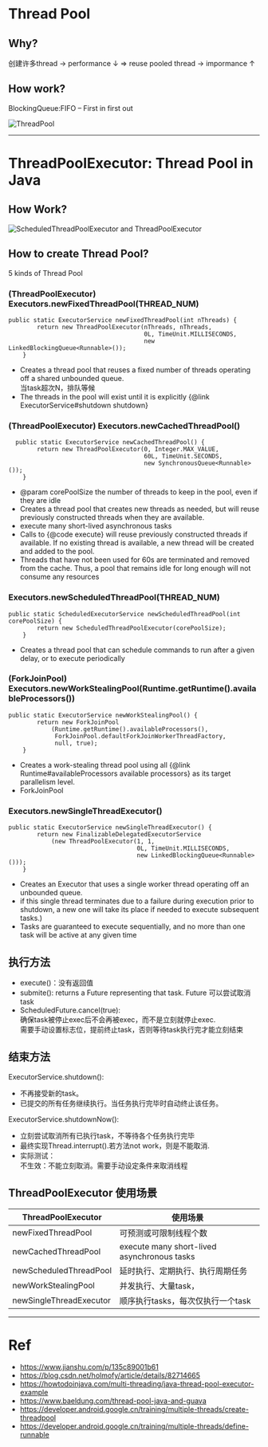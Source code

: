 # Thread Pool
## Why?
创建许多thread -> performance ↓
=> reuse pooled thread -> impormance ↑

## How work?
BlockingQueue:FIFO – First in first out

![ThreadPool](https://cdn1.howtodoinjava.com/wp-content/uploads/2015/03/Thread_pool.png)

---

# ThreadPoolExecutor: Thread Pool in Java
## How Work?  
![ScheduledThreadPoolExecutor and ThreadPoolExecutor](http://ww1.sinaimg.cn/large/bda5cd74gy1ft9rdddpi7j20sg0fwgno.jpg)

## How to create Thread Pool? 
5 kinds of Thread Pool

### (ThreadPoolExecutor) Executors.newFixedThreadPool(THREAD_NUM)
``` 
public static ExecutorService newFixedThreadPool(int nThreads) {
        return new ThreadPoolExecutor(nThreads, nThreads,
                                      0L, TimeUnit.MILLISECONDS,
                                      new LinkedBlockingQueue<Runnable>());
    }
```
- Creates a thread pool that reuses a fixed number of threads operating off a shared unbounded queue.  
当task超次N，排队等候
- The threads in the pool will exist until it is explicitly {@link ExecutorService#shutdown shutdown}

### (ThreadPoolExecutor) Executors.newCachedThreadPool()
```
  public static ExecutorService newCachedThreadPool() {
        return new ThreadPoolExecutor(0, Integer.MAX_VALUE,
                                      60L, TimeUnit.SECONDS,
                                      new SynchronousQueue<Runnable>());
    }
```
- @param corePoolSize the number of threads to keep in the pool, even if they are idle
- Creates a thread pool that creates new threads as needed, but  will reuse previously constructed threads when they are available. 
- execute many short-lived asynchronous tasks
- Calls to {@code execute} will reuse previously constructed threads if available. If no existing thread is available, a new thread will be created and added to the pool.
- Threads that have not been used for 60s are terminated and removed from the cache. Thus, a pool that remains idle for long enough will not consume any resources

###  Executors.newScheduledThreadPool(THREAD_NUM)
```
public static ScheduledExecutorService newScheduledThreadPool(int corePoolSize) {
        return new ScheduledThreadPoolExecutor(corePoolSize);
    }
```
- Creates a thread pool that can schedule commands to run after a given delay, or to execute periodically

### (ForkJoinPool) Executors.newWorkStealingPool(Runtime.getRuntime().availableProcessors())
```
public static ExecutorService newWorkStealingPool() {
        return new ForkJoinPool
            (Runtime.getRuntime().availableProcessors(),
             ForkJoinPool.defaultForkJoinWorkerThreadFactory,
             null, true);
    }
```
- Creates a work-stealing thread pool using all {@link Runtime#availableProcessors available processors} as its target parallelism level.
- ForkJoinPool

### Executors.newSingleThreadExecutor()
```
public static ExecutorService newSingleThreadExecutor() {
        return new FinalizableDelegatedExecutorService
            (new ThreadPoolExecutor(1, 1,
                                    0L, TimeUnit.MILLISECONDS,
                                    new LinkedBlockingQueue<Runnable>()));
    }
```
-  Creates an Executor that uses a single worker thread operating  off an unbounded queue.
- if this single thread terminates due to a failure during execution prior to shutdown, a new one will take its place if needed to execute subsequent tasks.)  
- Tasks are guaranteed to execute sequentially, and no more than one task will be active at any given time

## 执行方法
-  execute()：没有返回值
- submite(): returns a Future representing that task. Future 可以尝试取消task
- ScheduledFuture.cancel(true):   
确保task被停止exec后不会再被exec，而不是立刻就停止exec.   
需要手动设置标志位，提前终止task，否则等待task执行完才能立刻结束  

## 结束方法
ExecutorService.shutdown():
- 不再接受新的task。
- 已提交的所有任务继续执行。当任务执行完毕时自动终止该任务。

ExecutorService.shutdownNow():
- 立刻尝试取消所有已执行task，不等待各个任务执行完毕
- 最终实现Thread.interrupt().若方法not work，则是不能取消.
- 实际测试：  
不生效：不能立刻取消。需要手动设定条件来取消线程


## ThreadPoolExecutor 使用场景

ThreadPoolExecutor|使用场景
---|---
newFixedThreadPool|可预测或可限制线程个数
newCachedThreadPool|execute many short-lived asynchronous tasks
newScheduledThreadPool|延时执行、定期执行、执行周期任务
newWorkStealingPool|并发执行、大量task，
newSingleThreadExecutor|顺序执行tasks，每次仅执行一个task

---

# Ref
- https://www.jianshu.com/p/135c89001b61
- https://blog.csdn.net/holmofy/article/details/82714665
- https://howtodoinjava.com/multi-threading/java-thread-pool-executor-example
- https://www.baeldung.com/thread-pool-java-and-guava
- https://developer.android.google.cn/training/multiple-threads/create-threadpool
- https://developer.android.google.cn/training/multiple-threads/define-runnable